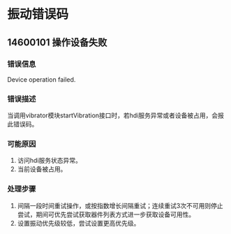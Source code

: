# 振动错误码

## 14600101 操作设备失败

### 错误信息

Device operation failed.

### 错误描述

当调用vibrator模块startVibration接口时，若hdi服务异常或者设备被占用，会报此错误码。

### 可能原因

1. 访问hdi服务状态异常。
2. 当前设备被占用。

### 处理步骤

1. 间隔一段时间重试操作，或按指数增长间隔重试；连续重试3次不可用则停止尝试，期间可优先尝试获取器件列表方式进一步获取设备可用性。
2. 设置振动优先级较低，尝试设置更高优先级。